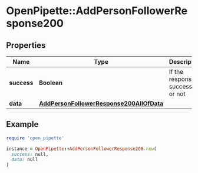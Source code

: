 # OpenPipette::AddPersonFollowerResponse200

## Properties

| Name | Type | Description | Notes |
| ---- | ---- | ----------- | ----- |
| **success** | **Boolean** | If the response is successful or not | [optional] |
| **data** | [**AddPersonFollowerResponse200AllOfData**](AddPersonFollowerResponse200AllOfData.md) |  | [optional] |

## Example

```ruby
require 'open_pipette'

instance = OpenPipette::AddPersonFollowerResponse200.new(
  success: null,
  data: null
)
```

